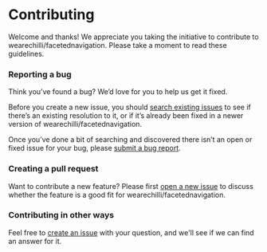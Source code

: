 Contributing
============

Welcome and thanks! We appreciate you taking the initiative to contribute to wearechilli/facetednavigation. Please take a moment to read these guidelines.

### Reporting a bug

Think you’ve found a bug? We’d love for you to help us get it fixed.

Before you create a new issue, you should [search existing issues](https://github.com/wearechilli/facetednavigation/issues?utf8=%E2%9C%93&q=label%3Abug%20) to see if there’s an existing resolution to it, or if it’s already been fixed in a newer version of wearechilli/facetednavigation.

Once you’ve done a bit of searching and discovered there isn’t an open or fixed issue for your bug, please [submit a bug report](https://github.com/wearechilli/facetednavigation/issues/new).

### Creating a pull request

Want to contribute a new feature? Please first [open a new issue](https://github.com/wearechilli/facetednavigation/issues/new) to discuss whether the feature is a good fit for wearechilli/facetednavigation.

### Contributing in other ways

Feel free to [create an issue](https://github.com/wearechilli/facetednavigation/issues/new) with your question, and we'll see if we can find an answer for it.

